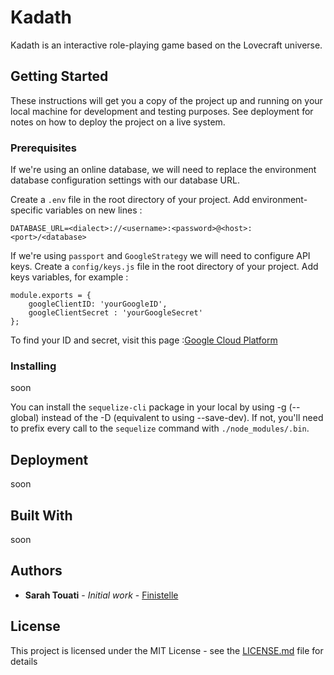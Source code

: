 # Kadath

Kadath is an interactive role-playing game based on the Lovecraft universe.

## Getting Started

These instructions will get you a copy of the project up and running on your local machine for development and testing purposes. See deployment for notes on how to deploy the project on a live system.

### Prerequisites

If we're using an online database, we will need to replace the environment database configuration settings with our database URL.

Create a `.env` file in the root directory of your project. 
Add environment-specific variables on new lines :
```
DATABASE_URL=<dialect>://<username>:<password>@<host>:<port>/<database>
```

If we're using `passport` and `GoogleStrategy` we will need to configure API keys. 
Create a `config/keys.js` file in the root directory of your project. Add keys variables, for example :
```
module.exports = {
    googleClientID: 'yourGoogleID',
    googleClientSecret : 'yourGoogleSecret'
};
``` 
To find your ID and secret, visit this page :[Google Cloud Platform](https://console.cloud.google.com/projectselector/home/dashboard)
### Installing

soon

You can install the `sequelize-cli` package in your local by using -g (--global) instead of the -D (equivalent to using --save-dev).
If not, you'll need to prefix every call to the `sequelize` command with `./node_modules/.bin`.

## Deployment

soon

## Built With

soon

## Authors

* **Sarah Touati** - *Initial work* - [Finistelle](https://github.com/Finistelle)

## License

This project is licensed under the MIT License - see the [LICENSE.md](LICENSE.md) file for details
